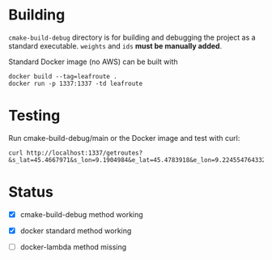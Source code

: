 # Building
`cmake-build-debug` directory is for building and debugging the project as a standard executable. `weights` and `ids` **must be manually added**.  

Standard Docker image (no AWS) can be built with
```
docker build --tag=leafroute .
docker run -p 1337:1337 -td leafroute
```

# Testing
Run cmake-build-debug/main or the Docker image and test with curl:
```
curl http://localhost:1337/getroutes?&s_lat=45.4667971&s_lon=9.1904984&e_lat=45.4783918&e_lon=9.224554764332705&reroute=false
 ```
# Status
- [x] cmake-build-debug method working  
- [x] docker standard method working  
- [ ] docker-lambda method missing

